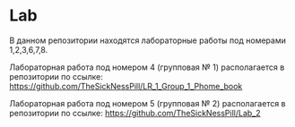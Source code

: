 # Lab
В данном репозитории находятся лабораторные работы под номерами 1,2,3,6,7,8.

Лабораторная работа под номером 4 (групповая № 1) располагается в репозитории по ссылке: https://github.com/TheSickNessPill/LR_1_Group_1_Phome_book

Лабораторная работа под номером 5 (групповая № 2) располагается в репозитории по ссылке: https://github.com/TheSickNessPill/Lab_2
